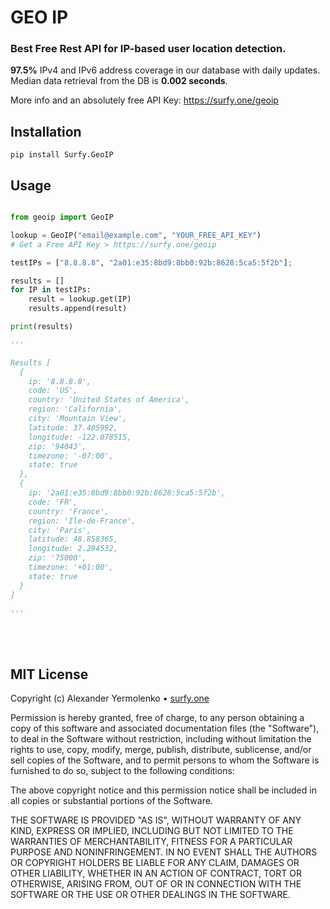 # GEO IP
### Best Free Rest API for IP-based user location detection.

**97.5%** IPv4 and IPv6 address coverage in our database with daily updates. Median data retrieval from the DB is **0.002 seconds**.

More info and an absolutely free API Key: https://surfy.one/geoip

## Installation

```
pip install Surfy.GeoIP
```

## Usage

```python

from geoip import GeoIP

lookup = GeoIP("email@example.com", "YOUR_FREE_API_KEY")
# Get a Free API Key > https://surfy.one/geoip

testIPs = ["8.8.8.8", "2a01:e35:8bd9:8bb0:92b:8628:5ca5:5f2b"];

results = []
for IP in testIPs:
	result = lookup.get(IP)
	results.append(result)

print(results)

'''

Results [
  {
    ip: '8.8.8.8',
    code: 'US',
    country: 'United States of America',
    region: 'California',
    city: 'Mountain View',
    latitude: 37.405992,
    longitude: -122.078515,
    zip: '94043',
    timezone: '-07:00',
    state: true
  },
  {
    ip: '2a01:e35:8bd9:8bb0:92b:8628:5ca5:5f2b',
    code: 'FR',
    country: 'France',
    region: 'Ile-de-France',
    city: 'Paris',
    latitude: 48.858365,
    longitude: 2.294532,
    zip: '75000',
    timezone: '+01:00',
    state: true
  }
]

'''

```

<br />
<br />

## MIT License

Copyright (c) Alexander Yermolenko • [surfy.one](https://surfy.one)

Permission is hereby granted, free of charge, to any person obtaining a copy
of this software and associated documentation files (the "Software"), to deal
in the Software without restriction, including without limitation the rights
to use, copy, modify, merge, publish, distribute, sublicense, and/or sell
copies of the Software, and to permit persons to whom the Software is
furnished to do so, subject to the following conditions:

The above copyright notice and this permission notice shall be included in all
copies or substantial portions of the Software.

THE SOFTWARE IS PROVIDED "AS IS", WITHOUT WARRANTY OF ANY KIND, EXPRESS OR
IMPLIED, INCLUDING BUT NOT LIMITED TO THE WARRANTIES OF MERCHANTABILITY,
FITNESS FOR A PARTICULAR PURPOSE AND NONINFRINGEMENT. IN NO EVENT SHALL THE
AUTHORS OR COPYRIGHT HOLDERS BE LIABLE FOR ANY CLAIM, DAMAGES OR OTHER
LIABILITY, WHETHER IN AN ACTION OF CONTRACT, TORT OR OTHERWISE, ARISING FROM,
OUT OF OR IN CONNECTION WITH THE SOFTWARE OR THE USE OR OTHER DEALINGS IN THE
SOFTWARE.